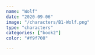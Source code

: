 ```yaml
---
name: "Wolf"
date: "2020-09-06"
image: "/characters/B1-Wolf.png"
type: "characters"
categories: ["book2"]
color: "#f9f708"

---
```


